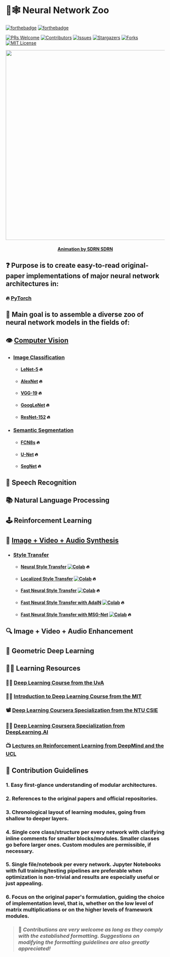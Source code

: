 # :brain::spider_web: **Neural Network Zoo**

[![forthebadge](https://forthebadge.com/images/badges/open-source.svg)](http://forthebadge.com)
[![forthebadge](https://forthebadge.com/images/badges/built-with-love.svg)](http://forthebadge.com)

[![PRs Welcome](https://img.shields.io/badge/PRs-welcome-brightgreen.svg?style=for-the-badge)](https://github.com/tensorush/Neural-Network-Zoo/pulls)
[![Contributors][contributors-shield]][contributors-url]
[![Issues][issues-shield]][issues-url]
[![Stargazers][stars-shield]][stars-url]
[![Forks][forks-shield]][forks-url]
[![MIT License][license-shield]][license-url]

<p align="center">
    <img src="https://i.giphy.com/media/3mlcG0HYlpXntrzbUZ/giphy.webp" width=600 height=600>
</p>

<h4 align="center"> 
    <p><a href="https://www.instagram.com/sdrnsdrn/">Animation by SDRN SDRN</a></p>
</h4>

## :question: Purpose is to create easy-to-read original-paper implementations of major neural network architectures in:

### :fire: [PyTorch](https://github.com/tensorush/Neural-Network-Zoo/tree/main/PyTorch)

## :dart: Main goal is to assemble a diverse zoo of neural network models in the fields of:

## :eye: [Computer Vision](https://github.com/tensorush/Neural-Network-Zoo/blob/main/PyTorch/Computer-Vision)

- ### [Image Classification](https://github.com/tensorush/Neural-Network-Model-Zoo/blob/main/PyTorch/Computer-Vision/Image-Classification)

  - #### [LeNet-5](https://github.com/tensorush/Neural-Network-Zoo/blob/main/PyTorch/Computer-Vision/Image-Classification/LeNet-5.py) :fire:
  - #### [AlexNet](https://github.com/tensorush/Neural-Network-Model-Zoo/blob/main/PyTorch/Computer-Vision/Image-Classification/AlexNet.py) :fire:
  - #### [VGG-19](https://github.com/tensorush/Neural-Network-Model-Zoo/blob/main/PyTorch/Computer-Vision/Image-Classification/VGG-19.py) :fire:
  - #### [GoogLeNet](https://github.com/tensorush/Neural-Network-Zoo/blob/main/PyTorch/Computer-Vision/Image-Classification/GoogLeNet.py) :fire:
  - #### [ResNet-152](https://github.com/tensorush/Neural-Network-Zoo/blob/main/PyTorch/Computer-Vision/Image-Classification/ResNet-152.py) :fire:

- ### [Semantic Segmentation](https://github.com/tensorush/Neural-Network-Model-Zoo/tree/main/PyTorch/Computer-Vision/Semantic-Segmentation)

  - #### [FCN8s](https://github.com/tensorush/Neural-Network-Zoo/blob/main/PyTorch/Computer-Vision/Semantic-Segmentation/FCN8s.py) :fire:
  - #### [U-Net](https://github.com/tensorush/Neural-Network-Model-Zoo/blob/main/PyTorch/Computer-Vision/Semantic-Segmentation/U-Net.py) :fire:
  - #### [SegNet](https://github.com/tensorush/Neural-Network-Model-Zoo/blob/main/PyTorch/Computer-Vision/Semantic-Segmentation/SegNet.py) :fire:

## :speech_balloon: Speech Recognition

## :books: Natural Language Processing

## :joystick: Reinforcement Learning

## :art: [Image + Video + Audio Synthesis](https://github.com/tensorush/Neural-Network-Zoo/blob/main/PyTorch/Image%2BVideo%2BAudio-Synthesis)

- ### [Style Transfer](https://github.com/tensorush/Neural-Network-Zoo/blob/main/PyTorch/Image%2BVideo%2BAudio-Synthesis/Style-Transfer)

  - #### [Neural Style Transfer](https://github.com/tensorush/Neural-Network-Zoo/blob/main/PyTorch/Image%2BVideo%2BAudio-Synthesis/Style-Transfer/Neural%20Style%20Transfer.ipynb) [![Colab](https://camo.githubusercontent.com/52feade06f2fecbf006889a904d221e6a730c194/68747470733a2f2f636f6c61622e72657365617263682e676f6f676c652e636f6d2f6173736574732f636f6c61622d62616467652e737667)](https://colab.research.google.com/github/tensorush/Neural-Network-Zoo/blob/main/PyTorch/Image%2BVideo%2BAudio-Synthesis/Style-Transfer/Neural%20Style%20Transfer.ipynb) :fire:
  - #### [Localized Style Transfer](https://github.com/tensorush/Neural-Network-Zoo/blob/main/PyTorch/Image%2BVideo%2BAudio-Synthesis/Style-Transfer/Localized%20Style%20Transfer.ipynb) [![Colab](https://camo.githubusercontent.com/52feade06f2fecbf006889a904d221e6a730c194/68747470733a2f2f636f6c61622e72657365617263682e676f6f676c652e636f6d2f6173736574732f636f6c61622d62616467652e737667)](https://colab.research.google.com/github/tensorush/Neural-Network-Zoo/blob/main/PyTorch/Image%2BVideo%2BAudio-Synthesis/Style-Transfer/Localized%20Style%20Transfer.ipynb) :fire:
  - #### [Fast Neural Style Transfer](https://github.com/tensorush/Neural-Network-Zoo/blob/main/PyTorch/Image%2BVideo%2BAudio-Synthesis/Style-Transfer/Fast%20Neural%20Style%20Transfer.ipynb) [![Colab](https://camo.githubusercontent.com/52feade06f2fecbf006889a904d221e6a730c194/68747470733a2f2f636f6c61622e72657365617263682e676f6f676c652e636f6d2f6173736574732f636f6c61622d62616467652e737667)](https://colab.research.google.com/github/tensorush/Neural-Network-Zoo/blob/main/PyTorch/Image%2BVideo%2BAudio-Synthesis/Style-Transfer/Fast%20Neural%20Style%20Transfer.ipynb) :fire:
  - #### [Fast Neural Style Transfer with AdaIN](https://github.com/tensorush/Neural-Network-Zoo/blob/main/PyTorch/Image%2BVideo%2BAudio-Synthesis/Style-Transfer/Fast%20Neural%20Style%20Transfer%20with%20AdaIN.ipynb) [![Colab](https://camo.githubusercontent.com/52feade06f2fecbf006889a904d221e6a730c194/68747470733a2f2f636f6c61622e72657365617263682e676f6f676c652e636f6d2f6173736574732f636f6c61622d62616467652e737667)](https://colab.research.google.com/github/tensorush/Neural-Network-Zoo/blob/main/PyTorch/Image%2BVideo%2BAudio-Synthesis/Style-Transfer/Fast%20Neural%20Style%20Transfer%20with%20AdaIN.ipynb) :fire:
  - #### [Fast Neural Style Transfer with MSG-Net](https://github.com/tensorush/Neural-Network-Zoo/blob/main/PyTorch/Image%2BVideo%2BAudio-Synthesis/Style-Transfer/Fast%20Neural%20Style%20Transfer%20with%20MSG-Net.ipynb) [![Colab](https://camo.githubusercontent.com/52feade06f2fecbf006889a904d221e6a730c194/68747470733a2f2f636f6c61622e72657365617263682e676f6f676c652e636f6d2f6173736574732f636f6c61622d62616467652e737667)](https://colab.research.google.com/github/tensorush/Neural-Network-Zoo/blob/main/PyTorch/Image%2BVideo%2BAudio-Synthesis/Style-Transfer/Fast%20Neural%20Style%20Transfer%20with%20MSG-Net.ipynb) :fire:

## :mag: Image + Video + Audio Enhancement

## :dna: Geometric Deep Learning

## :man_teacher: Learning Resources

### :man_teacher: [Deep Learning Course from the UvA](https://uvadlc.github.io/)

### :man_teacher: [Introduction to Deep Learning Course from the MIT](http://introtodeeplearning.com/)


### :film_projector: [Deep Learning Coursera Specialization from the NTU CSIE](https://www.csie.ntu.edu.tw/~cjlin/courses/optdl2021/)

### :man_teacher: [Deep Learning Coursera Specialization from DeepLearning.AI](https://www.coursera.org/specializations/deep-learning)

### :tv: [Lectures on Reinforcement Learning from DeepMind and the UCL](https://www.youtube.com/playlist?list=PLqYmG7hTraZDVH599EItlEWsUOsJbAodm)

## :triangular_ruler: Contribution Guidelines

### 1. Easy first-glance understanding of modular architectures.

### 2. References to the original papers and official repositories.

### 3. Chronological layout of learning modules, going from shallow to deeper layers.

### 4. Single core class/structure per every network with clarifying inline comments for smaller blocks/modules. Smaller classes go before larger ones. Custom modules are permissible, if necessary.

### 5. Single file/notebook per every network. Jupyter Notebooks with full training/testing pipelines are preferable when optimization is non-trivial and results are especially useful or just appealing.

### 6. Focus on the original paper's formulation, guiding the choice of implementation level, that is, whether on the low level of matrix multiplications or on the higher levels of framework modules.

> ### :hugs: _Contributions are very welcome as long as they comply with the established formatting. Suggestions on modifying the formatting guidelines are also greatly appreciated!_

<!-- MARKDOWN LINKS -->

[contributors-shield]: https://img.shields.io/github/contributors/tensorush/Neural-Network-Zoo.svg?style=for-the-badge
[contributors-url]: https://github.com/tensorush/Neural-Network-Zoo/graphs/contributors
[forks-shield]: https://img.shields.io/github/forks/tensorush/Neural-Network-Zoo.svg?style=for-the-badge
[forks-url]: https://github.com/tensorush/Neural-Network-Zoo/network/members
[stars-shield]: https://img.shields.io/github/stars/tensorush/Neural-Network-Zoo.svg?style=for-the-badge
[stars-url]: https://github.com/tensorush/Neural-Network-Zoo/stargazers
[issues-shield]: https://img.shields.io/github/issues/tensorush/Neural-Network-Zoo.svg?style=for-the-badge
[issues-url]: https://github.com/tensorush/Neural-Network-Zoo/issues
[license-shield]: https://img.shields.io/github/license/tensorush/Neural-Network-Zoo.svg?style=for-the-badge
[license-url]: https://github.com/tensorush/Neural-Network-Zoo/blob/main/LICENSE.md
